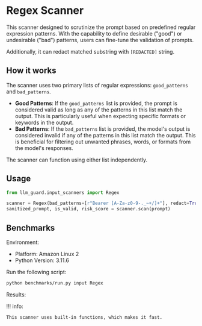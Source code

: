 # Regex Scanner

This scanner designed to scrutinize the prompt based on predefined regular expression
patterns. With the capability to define desirable ("good") or undesirable ("bad") patterns, users can fine-tune
the validation of prompts.

Additionally, it can redact matched substring with `[REDACTED]` string.

## How it works

The scanner uses two primary lists of regular expressions: `good_patterns` and `bad_patterns`.

- **Good Patterns**: If the `good_patterns` list is provided, the prompt is considered valid as long as any of
  the patterns in this list match the output. This is particularly useful when expecting specific formats or keywords in
  the output.
- **Bad Patterns**: If the `bad_patterns` list is provided, the model's output is considered invalid if any of the
  patterns in this list match the output. This is beneficial for filtering out unwanted phrases, words, or formats from
  the model's responses.

The scanner can function using either list independently.

## Usage

```python
from llm_guard.input_scanners import Regex

scanner = Regex(bad_patterns=[r"Bearer [A-Za-z0-9-._~+/]+"], redact=True)
sanitized_prompt, is_valid, risk_score = scanner.scan(prompt)
```

## Benchmarks

Environment:

- Platform: Amazon Linux 2
- Python Version: 3.11.6

Run the following script:

```sh
python benchmarks/run.py input Regex
```

Results:

!!! info:

    This scanner uses built-in functions, which makes it fast.

